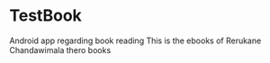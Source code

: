 # TestBook
Android app regarding book reading
This is the ebooks of Rerukane Chandawimala thero books
